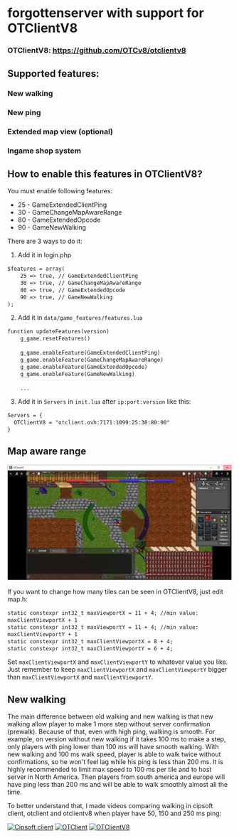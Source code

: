 # forgottenserver with support for OTClientV8 

### OTClientV8: https://github.com/OTCv8/otclientv8

## Supported features:
### New walking
### New ping
### Extended map view (optional)
### Ingame shop system

## How to enable this features in OTClientV8?
You must enable following features:
- 25 - GameExtendedClientPing
- 30 - GameChangeMapAwareRange
- 80 - GameExtendedOpcode
- 90 - GameNewWalking

There are 3 ways to do it:
1. Add it in login.php
```
$features = array(
    25 => true, // GameExtendedClientPing
    30 => true, // GameChangeMapAwareRange
    80 => true, // GameExtendedOpcode
    90 => true, // GameNewWalking
);
```

2. Add it in `data/game_features/features.lua`
```
function updateFeatures(version)
    g_game.resetFeatures()

    g_game.enableFeature(GameExtendedClientPing)
    g_game.enableFeature(GameChangeMapAwareRange)
    g_game.enableFeature(GameExtendedOpcode)
    g_game.enableFeature(GameNewWalking)
    
    ...
```

3. Add it in `Servers` in `init.lua` after `ip:port:version` like this:
```
Servers = {
  OTClientV8 = "otclient.ovh:7171:1099:25:30:80:90"
}
```

## Map aware range
![OTClientV8 with extended view range](view.jpg?raw=true "OTClientV8 with extended view range")

If you want to change how many tiles can be seen in OTClientV8, just edit map.h:
```
static constexpr int32_t maxViewportX = 11 + 4; //min value: maxClientViewportX + 1
static constexpr int32_t maxViewportY = 11 + 4; //min value: maxClientViewportY + 1
static constexpr int32_t maxClientViewportX = 8 + 4;
static constexpr int32_t maxClientViewportY = 6 + 4;
```

Set `maxClientViewportX` and `maxClientViewportY` to whatever value you like. Just remember to keep `maxClientViewportX` and `maxClientViewportY` bigger than `maxClientViewportX` and `maxClientViewportY`.

## New walking
The main difference between old walking and new walking is that new walking allow player to make 1 more step without server confirmation (prewalk). Because of that, even with high ping, walking is smooth. For example, on version without new walking if it takes 100 ms to make a step, only players with ping lower than 100 ms will have smooth walking. With new walking and 100 ms walk speed, player is able to walk twice without confirmations, so he won't feel lag while his ping is less than 200 ms. It is highly recommended to limit max speed to 100 ms per tile and to host server in North America. Then players from south america and europe will have ping less than 200 ms and will be able to walk smoothly almost all the time.

To better understand that, I made videos comparing walking in cipsoft client, otclient and otclientv8 when player have 50, 150 and 250 ms ping:

[![Cipsoft client](https://img.youtube.com/vi/HxT0jARByUs/0.jpg)](https://www.youtube.com/watch?v=HxT0jARByUs)
[![OTClient](https://img.youtube.com/vi/87b4OuNCgYU/0.jpg)](https://www.youtube.com/watch?v=87b4OuNCgYU)
[![OTClientV8](https://img.youtube.com/vi/05PAFF58Dzs/0.jpg)](https://www.youtube.com/watch?v=05PAFF58Dzs)


